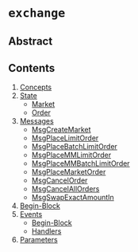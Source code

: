 <!--
order: 0
title: Exchange Overview
parent:
  title: "exchange"
-->

# `exchange`

## Abstract

## Contents

1. [Concepts](01_concepts.md)
2. [State](02_state.md)
    * [Market](02_state.md#market)
    * [Order](02_state.md#order)
3. [Messages](03_messages.md)
    * [MsgCreateMarket](03_messages.md#msgcreatemarket)
    * [MsgPlaceLimitOrder](03_messages.md#msgplacelimitorder)
    * [MsgPlaceBatchLimitOrder](03_messages.md#msgplacebatchlimitorder)
    * [MsgPlaceMMLimitOrder](03_messages.md#msgplacemmlimitorder)
    * [MsgPlaceMMBatchLimitOrder](03_messages.md#msgplacemmbatchlimitorder)
    * [MsgPlaceMarketOrder](03_messages.md#msgplacemarketorder)
    * [MsgCancelOrder](03_messages.md#msgcancelorder)
    * [MsgCancelAllOrders](03_messages.md#msgcancelallorders)
    * [MsgSwapExactAmountIn](03_messages.md#msgswapexactamountin)
4. [Begin-Block](04_begin_block.md)
5. [Events](05_events.md)
    * [Begin-Block](05_events.md#begin-block)
    * [Handlers](05_events.md#handlers)
6. [Parameters](06_params.md)
